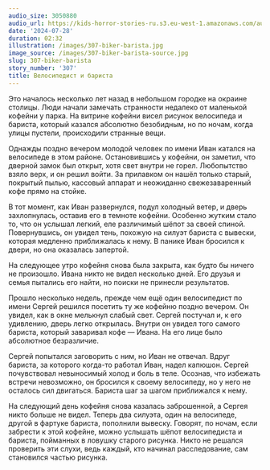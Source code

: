 ```yaml
---
audio_size: 3050880
audio_url: https://kids-horror-stories-ru.s3.eu-west-1.amazonaws.com/audio/307-biker-barista.mp3
date: '2024-07-28'
duration: 02:32
illustration: /images/307-biker-barista.jpg
image_source: /images/307-biker-barista-source.jpg
slug: 307-biker-barista
story_number: '307'
title: Велосипедист и бариста
---
```


Это началось несколько лет назад в небольшом городке на окраине столицы. Люди начали замечать странности недалеко от маленькой кофейни у парка. На витрине кофейни висел рисунок велосипеда и бариста, который казался абсолютно безобидным, но по ночам, когда улицы пустели, происходили странные вещи.

Однажды поздно вечером молодой человек по имени Иван катался на велосипеде в этом районе. Остановившись у кофейни, он заметил, что дверной замок был открыт, хотя свет внутри не горел. Любопытство взяло верх, и он решил войти. За прилавком он нашёл только старый, покрытый пылью, кассовый аппарат и неожиданно свежезаваренный кофе прямо на стойке.

В тот момент, как Иван развернулся, подул холодный ветер, и дверь захлопнулась, оставив его в темноте кофейни. Особенно жутким стало то, что он услышал легкий, еле различимый шёпот за своей спиной. Повернувшись, он увидел тень, похожую на силуэт бариста с вывески, которая медленно приближалась к нему. В панике Иван бросился к двери, но она оказалась запертой.

На следующее утро кофейня снова была закрыта, как будто бы ничего не произошло. Ивана никто не видел несколько дней. Его друзья и семья пытались его найти, но поиски не принесли результатов.

Прошло несколько недель, прежде чем ещё один велосипедист по имени Сергей решился посетить ту же кофейню поздно вечером. Он увидел, как в окне мелькнул слабый свет. Сергей постучал и, к его удивлению, дверь легко открылась. Внутри он увидел того самого бариста, который заваривал кофе — Ивана. На его лице было абсолютное безразличие.

Сергей попытался заговорить с ним, но Иван не отвечал. Вдруг бариста, за которого когда-то работал Иван, надел капюшон. Сергей почувствовал невыносимый холод и боль в теле. Осознав, что избежать встречи невозможно, он бросился к своему велосипеду, но у него не осталось сил двигаться. Бариста шаг за шагом приближался к нему.

На следующий день кофейня снова казалась заброшенной, а Сергея никто больше не видел. Теперь два силуэта, один на велосипеде, другой в фартуке бариста, пополнили вывеску. Говорят, по ночам, если забрести к этой кофейне, можно услышать шёпот велосипедиста и бариста, пойманных в ловушку старого рисунка. Никто не решался проверить эти слухи, ведь каждый, кто начинал расследование, сам становился частью рисунка.